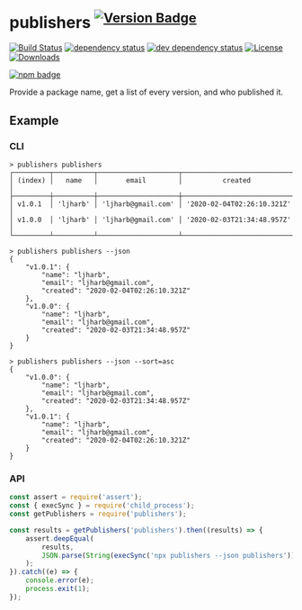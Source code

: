 # publishers <sup>[![Version Badge][2]][1]</sup>

[![Build Status][3]][4]
[![dependency status][5]][6]
[![dev dependency status][7]][8]
[![License][license-image]][license-url]
[![Downloads][downloads-image]][downloads-url]

[![npm badge][11]][1]

Provide a package name, get a list of every version, and who published it.

## Example

### CLI

```console
> publishers publishers
┌─────────┬──────────┬────────────────────┬────────────────────────────┐
│ (index) │   name   │       email        │          created           │
├─────────┼──────────┼────────────────────┼────────────────────────────┤
│ v1.0.1  │ 'ljharb' │ 'ljharb@gmail.com' │ '2020-02-04T02:26:10.321Z' │
│ v1.0.0  │ 'ljharb' │ 'ljharb@gmail.com' │ '2020-02-03T21:34:48.957Z' │
└─────────┴──────────┴────────────────────┴────────────────────────────┘
```

```console
> publishers publishers --json
{
	"v1.0.1": {
		"name": "ljharb",
		"email": "ljharb@gmail.com",
		"created": "2020-02-04T02:26:10.321Z"
	},
	"v1.0.0": {
		"name": "ljharb",
		"email": "ljharb@gmail.com",
		"created": "2020-02-03T21:34:48.957Z"
	}
}
```

```console
> publishers publishers --json --sort=asc
{
	"v1.0.0": {
		"name": "ljharb",
		"email": "ljharb@gmail.com",
		"created": "2020-02-03T21:34:48.957Z"
	},
	"v1.0.1": {
		"name": "ljharb",
		"email": "ljharb@gmail.com",
		"created": "2020-02-04T02:26:10.321Z"
	}
}
```

### API
```js
const assert = require('assert');
const { execSync } = require('child_process');
const getPublishers = require('publishers');

const results = getPublishers('publishers').then((results) => {
	assert.deepEqual(
		results,
		JSON.parse(String(execSync('npx publishers --json publishers')))
	);
}).catch((e) => {
	console.error(e);
	process.exit(1);
});
```

[1]: https://npmjs.org/package/publishers
[2]: http://versionbadg.es/ljharb/publishers.svg
[3]: https://travis-ci.com/ljharb/publishers.svg
[4]: https://travis-ci.com/ljharb/publishers
[5]: https://david-dm.org/ljharb/publishers.svg
[6]: https://david-dm.org/ljharb/publishers
[7]: https://david-dm.org/ljharb/publishers/dev-status.svg
[8]: https://david-dm.org/ljharb/publishers?type=dev
[11]: https://nodei.co/npm/publishers.png?downloads=true&stars=true
[license-image]: https://img.shields.io/npm/l/publishers.svg
[license-url]: LICENSE
[downloads-image]: https://img.shields.io/npm/dm/publishers.svg
[downloads-url]: https://npm-stat.com/charts.html?package=publishers
